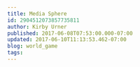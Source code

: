 ```yaml
---
title: Media Sphere
id: 2904512073857735811
author: Kirby Urner
published: 2017-06-08T07:53:00.000-07:00
updated: 2017-06-10T11:13:53.462-07:00
blog: world_game
tags: 
---
```



